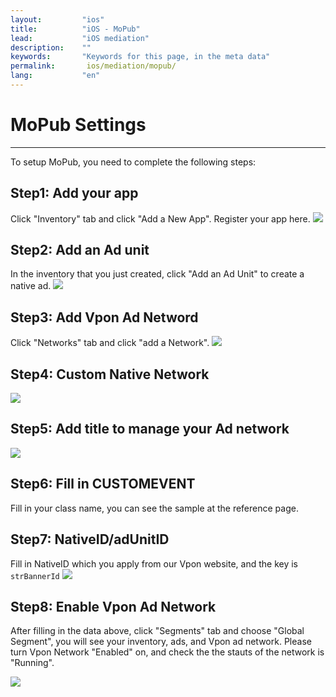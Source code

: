 ```yaml
---
layout:         "ios"
title:          "iOS - MoPub"
lead:           "iOS mediation"
description:    ""
keywords:       "Keywords for this page, in the meta data"
permalink:       ios/mediation/mopub/
lang:           "en"
---
```

# MoPub Settings
---
To setup MoPub, you need to complete the following steps:

## Step1: Add your app
Click "Inventory" tab and click "Add a New App". Register your app here.
![][6]

## Step2: Add an Ad unit
In the inventory that you just created, click "Add an Ad Unit" to create a native ad.
![][10]

## Step3: Add Vpon Ad Netword
Click "Networks" tab and click "add a Network".
![][1]

## Step4: Custom Native Network
![][2]

## Step5: Add title to manage your Ad network

![][3]

## Step6: Fill in CUSTOMEVENT
Fill in your class name, you can see the sample at the reference page.

## Step7: NativeID/adUnitID
Fill in NativeID which you apply from our Vpon website, and the key is `strBannerId`
![][11]

## Step8: Enable Vpon Ad Network
After filling in the data above, click "Segments" tab and choose "Global Segment", you will see your inventory, ads, and Vpon ad network. Please turn Vpon Network "Enabled" on, and check the the stauts of the network is "Running".

![][12]


  [1]: {{site.imgurl}}/Mopub_001.png
  [2]: {{site.imgurl}}/Mopub_002.png
  [3]: {{site.imgurl}}/Mopub_003.png
  [4]: {{site.imgurl}}/Mopub_004-a.png
  [5]: {{site.imgurl}}/Mopub_005.png
  [6]: {{site.imgurl}}/Mopub_006.png
  [10]: {{site.imgurl}}/Mopub_010.png
  [11]: {{site.imgurl}}/Mopub_011.png
  [12]: {{site.imgurl}}/Mopub_012.png
